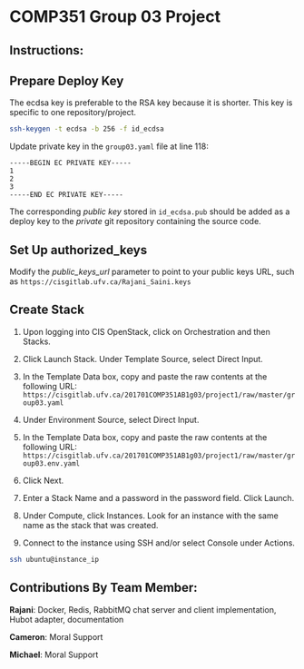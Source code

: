 # COMP351 Group 03 Project

## Instructions:

## Prepare Deploy Key

The ecdsa key is preferable to the RSA key because it is shorter.
This key is specific to one repository/project.

```bash
ssh-keygen -t ecdsa -b 256 -f id_ecdsa
```

Update private key in the `group03.yaml` file at line 118: 
```
-----BEGIN EC PRIVATE KEY-----
1
2
3
-----END EC PRIVATE KEY-----
```

The corresponding *public key* stored in `id_ecdsa.pub` should be added as a
deploy key to the *private* git repository containing the source code.

## Set Up authorized_keys

Modify the *public_keys_url* parameter to point to your public keys URL, such as 
`https://cisgitlab.ufv.ca/Rajani_Saini.keys`

## Create Stack

1. Upon logging into CIS OpenStack, click on Orchestration and then Stacks.

2. Click Launch Stack. Under Template Source, select Direct Input.

3. In the Template Data box, copy and paste the raw contents at the following URL:
`https://cisgitlab.ufv.ca/201701COMP351AB1g03/project1/raw/master/group03.yaml`

4. Under Environment Source, select Direct Input.

5. In the Template Data box, copy and paste the raw contents at the following URL:
`https://cisgitlab.ufv.ca/201701COMP351AB1g03/project1/raw/master/group03.env.yaml`

6. Click Next.

7. Enter a Stack Name and a password in the password field. Click Launch.

8. Under Compute, click Instances. Look for an instance with the same name as the
stack that was created.

9. Connect to the instance using SSH and/or select Console under Actions.

```bash
ssh ubuntu@instance_ip
````

## Contributions By Team Member:

**Rajani**: Docker, Redis, RabbitMQ chat server and client implementation, Hubot adapter, documentation

**Cameron**: Moral Support

**Michael**: Moral Support

